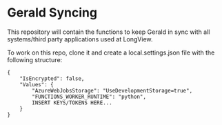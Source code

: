 # Gerald Syncing
This repository will contain the functions to keep Gerald in sync with all systems/third party applications used at LongView. 

To work on this repo, clone it and create a local.settings.json file with the following structure:

    {
        "IsEncrypted": false,
        "Values": {
            "AzureWebJobsStorage": "UseDevelopmentStorage=true",
            "FUNCTIONS_WORKER_RUNTIME": "python",
            INSERT KEYS/TOKENS HERE...
        }
    }

